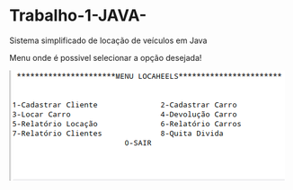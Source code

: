 # Trabalho-1-JAVA-
Sistema simplificado de locação de veículos em Java


Menu onde é possivel selecionar a opção desejada!

  ![Alt text](ImageT1p1/menu.png?raw=true "Menu")

